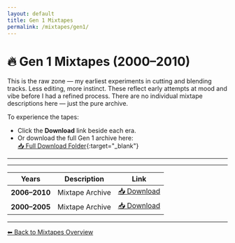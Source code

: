 ```yaml
---
layout: default
title: Gen 1 Mixtapes
permalink: /mixtapes/gen1/
---
```


# 🔥 Gen 1 Mixtapes (2000–2010)

This is the raw zone — my earliest experiments in cutting and blending tracks. Less editing, more instinct. These reflect early attempts at mood and vibe before I had a refined process. There are no individual mixtape descriptions here — just the pure archive.

To experience the tapes:

- Click the **Download** link beside each era.
- Or download the full Gen 1 archive here:  
  [📥 Full Download Folder](https://mega.nz/folder/Tkw2lZpR#k3s1iv9QHDFZoRXwitI-JA){:target="_blank"}

---

---

| Years | Description | Link |
|-------|-------------|------|
| **2006–2010** | Mixtape Archive | <a href="https://mega.nz/folder/Tkw2lZpR#k3s1iv9QHDFZoRXwitI-JA" target="_blank">📥 Download</a> |
| **2000–2005** | Mixtape Archive | <a href="https://mega.nz/folder/Tkw2lZpR#k3s1iv9QHDFZoRXwitI-JA" target="_blank">📥 Download</a> |

---

[⬅ Back to Mixtapes Overview](/mixtapes/)
